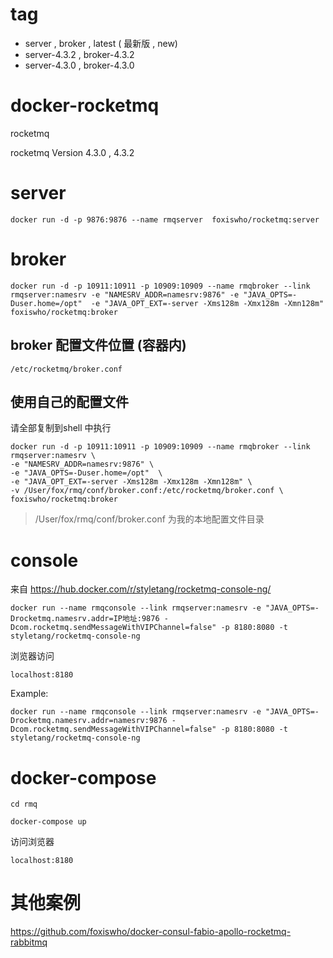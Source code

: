# tag
- server , broker , latest ( 最新版 , new)
- server-4.3.2 , broker-4.3.2
- server-4.3.0 , broker-4.3.0

# docker-rocketmq
rocketmq

rocketmq Version 4.3.0 , 4.3.2

# server
```SHELL
docker run -d -p 9876:9876 --name rmqserver  foxiswho/rocketmq:server
```

# broker
```SHELL
docker run -d -p 10911:10911 -p 10909:10909 --name rmqbroker --link rmqserver:namesrv -e "NAMESRV_ADDR=namesrv:9876" -e "JAVA_OPTS=-Duser.home=/opt"  -e "JAVA_OPT_EXT=-server -Xms128m -Xmx128m -Xmn128m" foxiswho/rocketmq:broker
```

## broker 配置文件位置 (容器内)

```SHELL
/etc/rocketmq/broker.conf
```

## 使用自己的配置文件
请全部复制到shell 中执行
```SHELL
docker run -d -p 10911:10911 -p 10909:10909 --name rmqbroker --link rmqserver:namesrv \
-e "NAMESRV_ADDR=namesrv:9876" \
-e "JAVA_OPTS=-Duser.home=/opt"  \
-e "JAVA_OPT_EXT=-server -Xms128m -Xmx128m -Xmn128m" \
-v /User/fox/rmq/conf/broker.conf:/etc/rocketmq/broker.conf \
foxiswho/rocketmq:broker
```
>/User/fox/rmq/conf/broker.conf 为我的本地配置文件目录

# console
来自
https://hub.docker.com/r/styletang/rocketmq-console-ng/

```SEHLL
docker run --name rmqconsole --link rmqserver:namesrv -e "JAVA_OPTS=-Drocketmq.namesrv.addr=IP地址:9876 -Dcom.rocketmq.sendMessageWithVIPChannel=false" -p 8180:8080 -t styletang/rocketmq-console-ng
```

浏览器访问
```SEHLL
localhost:8180
```

Example:
```SEHLL
docker run --name rmqconsole --link rmqserver:namesrv -e "JAVA_OPTS=-Drocketmq.namesrv.addr=namesrv:9876 -Dcom.rocketmq.sendMessageWithVIPChannel=false" -p 8180:8080 -t styletang/rocketmq-console-ng
```

# docker-compose

```SHELL
cd rmq

docker-compose up

```
访问浏览器
```SHELL
localhost:8180
```


# 其他案例

https://github.com/foxiswho/docker-consul-fabio-apollo-rocketmq-rabbitmq